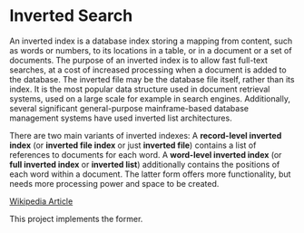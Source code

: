 # Inverted Search

An inverted index is a database index storing a mapping from content, such as words or numbers, to its locations in a table, or in a document or a set of documents. The purpose of an inverted index is to allow fast full-text searches, at a cost of increased processing when a document is added to the database. The inverted file may be the database file itself, rather than its index. It is the most popular data structure used in document retrieval systems, used on a large scale for example in search engines. Additionally, several significant general-purpose mainframe-based database management systems have used inverted list architectures.

There are two main variants of inverted indexes: A **record-level inverted index** (or **inverted file index** or just **inverted file**) contains a list of references to documents for each word. A **word-level inverted index** (or **full inverted index** or **inverted list**) additionally contains the positions of each word within a document. The latter form offers more functionality, but needs more processing power and space to be created.

[Wikipedia Article](https://en.wikipedia.org/wiki/Inverted_index)

This project implements the former.
